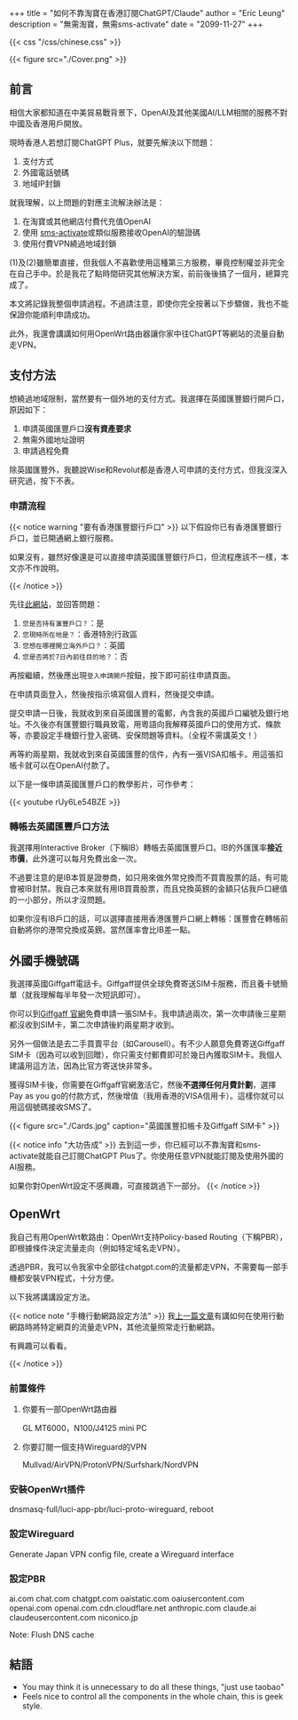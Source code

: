 +++
title = "如何不靠淘寶在香港訂閱ChatGPT/Claude"
author = "Eric Leung"
description = "無需淘寶，無需sms-activate"
date = "2099-11-27"
+++

{{< css "/css/chinese.css" >}}

{{< figure src="./Cover.png"  >}}

## 前言

相信大家都知道在中美貿易戰背景下，OpenAI及其他美國AI/LLM相關的服務不對中國及香港用戶開放。

現時香港人若想訂閱ChatGPT Plus，就要先解決以下問題：

1. 支付方式
2. 外國電話號碼
3. 地域IP封鎖

就我理解，以上問題的對應主流解決辦法是：

1. 在淘寶或其他網店付費代充值OpenAI
2. 使用 [sms-activate](https://sms-activate.guru/)或類似服務接收OpenAI的驗證碼
3. 使用付費VPN繞過地域封鎖

(1)及(2)雖簡單直接，但我個人不喜歡使用這種第三方服務，畢竟控制權並非完全在自己手中。於是我花了點時間研究其他解決方案，前前後後搞了一個月，總算完成了。

本文將記錄我整個申請過程。不過請注意，即使你完全按著以下步驟做，我也不能保證你能順利申請成功。

此外，我還會講講如何用OpenWrt路由器讓你家中往ChatGPT等網站的流量自動走VPN。

## 支付方法

想繞過地域限制，當然要有一個外地的支付方式。我選擇在英國匯豐銀行開戶口，原因如下：

1. 申請英國匯豐戶口**沒有資產要求**
2. 無需外國地址證明
3. 申請過程免費

除英國匯豐外，我聽說Wise和Revolut都是香港人可申請的支付方式，但我沒深入研究過，按下不表。

### 申請流程

{{< notice warning "要有香港匯豐銀行戶口" >}}
以下假設你已有香港匯豐銀行戶口，並已開通網上銀行服務。

如果沒有，雖然好像還是可以直接申請英國匯豐銀行戶口，但流程應該不一樣，本文亦不作說明。

{{< /notice >}}

先往[此網站](https://internationalservices.hsbc.com/zh-hk/services/ico/ntb/where-to-open/)，並回答問題：

1. `您是否持有滙豐戶口？`：是
2. `您現時所在地是？`：香港特別行政區
3. `您想在哪裡開立海外戶口？`：英國
4. `您是否將於7日內前往目的地？`：否

再按繼續，然後應出現`登入申請開戶`按鈕，按下即可前往申請頁面。

在申請頁面登入，然後按指示填寫個人資料，然後提交申請。

提交申請一日後，我就收到來自英國匯豐的電郵，內含我的英國戶口編號及銀行地址。不久後亦有匯豐銀行職員致電，用粵語向我解釋英國戶口的使用方式、條款等，亦要設定手機銀行登入密碼、安保問題等資料。（全程不需講英文！）

再等約兩星期，我就收到來自英國匯豐的信件，內有一張VISA扣帳卡。用這張扣帳卡就可以在OpenAI付款了。

以下是一條申請英國匯豐戶口的教學影片，可作參考：

{{< youtube rUy6Le54BZE >}}

### 轉帳去英國匯豐戶口方法

我選擇用Interactive Broker（下稱IB）轉帳去英國匯豐戶口。IB的外匯匯率**接近市價**，此外還可以每月免費出金一次。

不過要注意的是IB本質是證劵商，如只用來做外幣兌換而不買賣股票的話，有可能會被IB封禁。我自己本來就有用IB買賣股票，而且兌換英鎊的金額只佔我戶口總值的一小部分，所以才沒問題。

如果你沒有IB戶口的話，可以選擇直接用香港匯豐戶口網上轉帳：匯豐會在轉帳前自動將你的港幣兌換成英鎊。當然匯率會比IB差一點。

## 外國手機號碼

我選擇英國Giffgaff電話卡。Giffgaff提供全球免費寄送SIM卡服務，而且養卡號簡單（就我理解每半年發一次短訊即可）。

你可以到[Giffgaff 官網](https://www.giffgaff.com/freesim-international)免費申請一張SIM卡。我申請過兩次，第一次申請後三星期都沒收到SIM卡，第二次申請後約兩星期才收到。

另外一個做法是去二手買賣平台（如Carousell）。有不少人願意免費寄送Giffgaff SIM卡（因為可以收到回贈），你只需支付郵費即可於幾日內獲取SIM卡。我個人建議用這方法，因為比官方寄送快非常多。

獲得SIM卡後，你需要在Giffgaff官網激活它，然後**不選擇任何月費計劃**，選擇Pay as you go的付款方式，然後增值（我用香港的VISA信用卡）。這樣你就可以用這個號碼接收SMS了。

{{< figure src="./Cards.jpg" caption="英國匯豐扣帳卡及Giffgaff SIM卡" >}}

{{< notice info "大功告成" >}}
去到這一步，你已經可以不靠淘寶和sms-activate就能自己訂閱ChatGPT Plus了。你使用任意VPN就能訂閱及使用外國的AI服務。

如果你對OpenWrt設定不感興趣，可直接跳過下一部分。
{{< /notice >}}

## OpenWrt

我自己有用OpenWrt軟路由：OpenWrt支持Policy-based Routing（下稱PBR），即根據條件決定流量走向（例如特定域名走VPN）。

透過PBR，我可以令我家中全部往chatgpt.com的流量都走VPN，不需要每一部手機都安裝VPN程式，十分方便。

以下我將講講設定方法。

{{< notice note "手機行動網路設定方法" >}}
我[上一篇文章](../008_browser_level_vpn/#手機端做法)有講如何在使用行動網路時將特定網頁的流量走VPN，其他流量照常走行動網路。

有興趣可以看看。

{{< /notice >}}

### 前置條件

1. 你要有一部OpenWrt路由器

    GL MT6000，N100/J4125 mini PC

2. 你要訂閱一個支持Wireguard的VPN

    Mullvad/AirVPN/ProtonVPN/Surfshark/NordVPN

### 安裝OpenWrt插件

dnsmasq-full/luci-app-pbr/luci-proto-wireguard, reboot

### 設定Wireguard

Generate Japan VPN config file, create a Wireguard interface

### 設定PBR

ai.com chat.com chatgpt.com oaistatic.com oaiusercontent.com openai.com openai.com.cdn.cloudflare.net anthropic.com claude.ai claudeusercontent.com niconico.jp

Note: Flush DNS cache

## 結語

- You may think it is unnecessary to do all these things, "just use taobao"
- Feels nice to control all the components in the whole chain, this is geek style.
